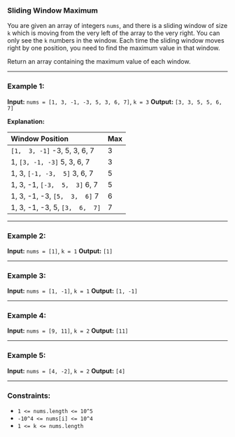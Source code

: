 
### **Sliding Window Maximum**

You are given an array of integers `nums`, and there is a sliding window of size `k` which is moving from the very left of the array to the very right. You can only see the `k` numbers in the window. Each time the sliding window moves right by one position, you need to find the maximum value in that window.

Return an array containing the maximum value of each window.

---

### **Example 1:**

**Input:** `nums = [1, 3, -1, -3, 5, 3, 6, 7]`, `k = 3`
**Output:** `[3, 3, 5, 5, 6, 7]`

**Explanation:**

| Window Position         | Max |
| :---------------------- | :-- |
| `[1,  3, -1]` -3, 5, 3, 6, 7 | 3   |
| 1, `[3, -1, -3]` 5, 3, 6, 7 | 3   |
| 1, 3, `[-1, -3,  5]` 3, 6, 7 | 5   |
| 1, 3, -1, `[-3,  5,  3]` 6, 7 | 5   |
| 1, 3, -1, -3, `[5,  3,  6]` 7 | 6   |
| 1, 3, -1, -3, 5, `[3,  6,  7]` | 7   |

---

### **Example 2:**

**Input:** `nums = [1]`, `k = 1`
**Output:** `[1]`

---

### **Example 3:**

**Input:** `nums = [1, -1]`, `k = 1`
**Output:** `[1, -1]`

---

### **Example 4:**

**Input:** `nums = [9, 11]`, `k = 2`
**Output:** `[11]`

---

### **Example 5:**

**Input:** `nums = [4, -2]`, `k = 2`
**Output:** `[4]`

---

### **Constraints:**

* `1 <= nums.length <= 10^5`
* `-10^4 <= nums[i] <= 10^4`
* `1 <= k <= nums.length`
